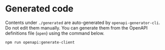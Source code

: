 # Generated code

Contents under `./generated` are auto-generated by `openapi-generator-cli`. Do not edit them manually. You can generate them from the OpenAPI definitions file (`open`) using the command below.

```bash
npm run openapi:generate-client
```
